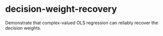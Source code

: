 # decision-weight-recovery
Demonstrate that complex-valued OLS regression can reliably recover the decision weights.
